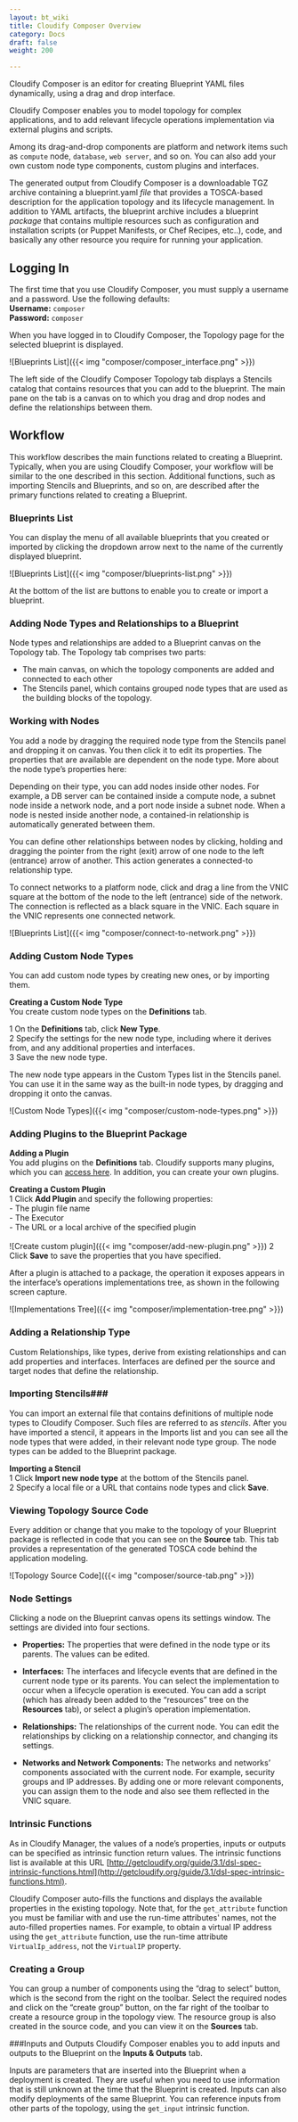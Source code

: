 ```yaml
---
layout: bt_wiki
title: Cloudify Composer Overview
category: Docs
draft: false
weight: 200

---
```


Cloudify Composer is an editor for creating Blueprint YAML files dynamically, using a drag and drop interface. 

Cloudify Composer enables you to model topology for complex applications, and to add relevant lifecycle operations implementation via external plugins and scripts. 

Among its drag-and-drop components are platform and network items such as `compute` node, `database`, `web server`, and so on. You can also add your own custom node type components, custom plugins and interfaces. 

The generated output from Cloudify Composer is a downloadable TGZ archive containing a blueprint.yaml *file* that provides a TOSCA-based description for the application topology and its lifecycle management. In addition to YAML artifacts, the blueprint archive includes a blueprint *package* that contains multiple resources such as configuration and installation scripts (or Puppet Manifests, or Chef Recipes, etc..), code, and basically any other resource you require for running your application.

## Logging In
The first time that you use Cloudify Composer, you must supply a username and a password. Use the following defaults:<br />
**Username:** `composer` <br />
**Password:** `composer`

When you have logged in to Cloudify Composer, the Topology page for the selected blueprint is displayed.

![Blueprints List]({{< img "composer/composer_interface.png" >}})

The left side of the Cloudify Composer Topology tab displays a Stencils catalog that contains resources that you can add to the blueprint. The main pane on the tab is a canvas on to which you drag and drop nodes and define the relationships between them. 


## Workflow
This workflow describes the main functions related to creating a Blueprint. Typically, when you are using Cloudify Composer, your workflow will be similar to the one described in this section. Additional functions, such as importing Stencils and Blueprints, and so on, are described after the primary functions related to creating a Blueprint.

### Blueprints List
You can display the menu of all available blueprints that you created or imported by clicking the dropdown arrow next to the name of the currently displayed blueprint.

![Blueprints List]({{< img "composer/blueprints-list.png" >}})

At the bottom of the list are buttons to enable you to create or import a blueprint. 

### Adding Node Types and Relationships to a Blueprint 
Node types and relationships are added to a Blueprint canvas on the Topology tab. The Topology tab comprises two parts: <br />
- The main canvas, on which the  topology components are added and connected to each other<br />
- The Stencils panel, which contains grouped node types that are used as the building blocks of the topology. 

### Working with Nodes
You add a node by dragging the required node type from the Stencils panel and dropping it on canvas. You then click it to edit its properties. The properties that are available are dependent on the node type.
More about the node type’s properties here: 

Depending on their type, you can add nodes inside other nodes. For example, a DB server can be contained inside a compute node, a subnet node inside a network node, and a port node inside a subnet node. When a node is nested inside another node, a contained-in relationship is automatically generated between them. 

You can define other relationships between nodes by clicking, holding and dragging the pointer from the right (exit) arrow of one node to the left (entrance) arrow of another. This action generates a connected-to relationship type. 

To connect networks to a platform node, click and drag a line from the VNIC square at the bottom of the node to the left (entrance) side of the network. The connection is reflected as a black square in the VNIC. Each square in the VNIC represents one connected network. 

![Blueprints List]({{< img "composer/connect-to-network.png" >}})

### Adding Custom Node Types
You can add custom node types by creating new ones, or by importing them. 

**Creating a Custom Node Type**<br />
You create custom node types on the **Definitions** tab.

1  On the **Definitions** tab, click **New Type**. <br />
2  Specify the settings for the new node type, including  where it  derives from, and any additional properties and interfaces.<br />
3  Save the new node type.

The new node type appears in the Custom Types list in the Stencils panel. You can use it in the same way as the built-in node types, by dragging and dropping it onto the canvas.

![Custom Node Types]({{< img "composer/custom-node-types.png" >}})

### Adding Plugins to the Blueprint Package
**Adding a Plugin**<br />
You add plugins on the **Definitions** tab. Cloudify supports many plugins, which you can [access here](http://getcloudify.org/downloads/plugin-packages.html). In addition, you can create your own plugins.

**Creating a Custom Plugin**<br />
1  Click **Add Plugin** and specify the following properties:<br />
    - The plugin file name<br />
    - The Executor<br />
    - The URL or a local archive of the specified plugin  <br /><br>
  ![Create custom plugin]({{< img "composer/add-new-plugin.png" >}})
2  Click **Save** to save the properties that you have specified.<br />

After a plugin is attached to a package, the operation it exposes appears in the interface’s operations implementations tree, as shown in the following screen capture.<br /> 

![Implementations Tree]({{< img "composer/implementation-tree.png" >}})

### Adding a Relationship Type
Custom Relationships, like types, derive from existing relationships and can add properties and interfaces. Interfaces are defined per the source and target nodes that define the relationship.

### Importing Stencils###
You can import an external file that contains definitions of multiple node types to Cloudify Composer. Such files are referred to as *stencils*. After you have imported a stencil, it appears in the Imports list and you can see all the node types that were added, in their relevant node type group. The node types can be added to the Blueprint package.

**Importing a Stencil**<br />
1  Click **Import new node type** at the bottom of the Stencils panel.<br />
2  Specify a local file or a URL that contains node types and click **Save**.

### Viewing Topology Source Code
Every addition or change that you make to the topology of your Blueprint package is 
reflected in code that you can see on the **Source** tab. This tab provides a representation of the generated TOSCA code behind the application modeling.

![Topology Source Code]({{< img "composer/source-tab.png" >}})<br />

### Node Settings 
Clicking a node on the Blueprint canvas opens its settings window. The settings are divided into four sections.<br />
   
 - **Properties:**
The properties that were defined in the node type or its parents. The values can be 
edited. <br />

 - **Interfaces:**
The interfaces and lifecycle events that are defined in the current node type or its 	parents. You can select the implementation to occur when a lifecycle operation is executed. You can add a script (which has already been added to the “resources” tree on the **Resources** tab), or select a plugin’s operation implementation. <br />

 - **Relationships:**
The relationships of the current node. You can edit the relationships by clicking on a 
		relationship connector, and changing its settings. <br />

 - **Networks and Network Components:**
The networks and networks’ components associated with the current node. For example,
		security groups and IP addresses. By adding one or more relevant components, you can 
		assign them to the node and also see them reflected in the VNIC square. 

### Intrinsic Functions

As in Cloudify Manager, the values of a node’s properties, inputs or outputs can be specified as intrinsic function return values. The intrinsic functions list is available at this URL [http://getcloudify.org/guide/3.1/dsl-spec-intrinsic-functions.html](http://getcloudify.org/guide/3.1/dsl-spec-intrinsic-functions.html).

Cloudify Composer auto-fills the functions and displays the available properties in the existing topology. Note that, for the `get_attribute` function you must be familiar with and use the run-time attributes' names, not the auto-filled properties names. For example, to obtain a virtual IP address using the `get_attribute` function, use the run-time attribute `VirtualIp_address`, not the `VirtualIP` property.

### Creating a Group
                                                                                                                                                                                                                                                                                                                                                                                                                                                                                                                                                                                                                                                                                                                                                                                                                                                                                                                                                                                                                                                                                                                                                                                                                                                                                                                                                                                                                                                                                                                                                                                                                                                                                                                                                                                                                                                                                                                                                                                                                                                                                                                                                                                                                                                                                                                                                                                                                                                                                                                                                                                                                                                                                                                                                                                                                                                                                                                                                                                                                                                                                                                                                                                                                                                      
You can group a number of components using the “drag to select” button, which is the second from the right on the toolbar. Select the required nodes and click on the “create group” button, on the far right of the toolbar to create a resource group in the topology view. The resource group is also created in the source code, and you can view it on the **Sources** tab.  
 
###Inputs and Outputs
Cloudify Composer enables you to add inputs and outputs to the Blueprint on the **Inputs & Outputs** tab.

Inputs are parameters that are inserted into the Blueprint when a deployment is created. They are useful when you need to use information that is still unknown at the time that the Blueprint is created. Inputs can also modify deployments of the same Blueprint. You can reference inputs from other parts of the topology, using the `get_input` intrinsic function.



 


